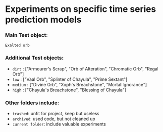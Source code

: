 # Experiments on specific time series prediction models

### Main Test object:

`Exalted orb`

### Additional Test objects:
- `dirt` : ["Armourer's Scrap", "Orb of Alteration", "Chromatic Orb", "Regal Orb"]
- `low` : ["Vaal Orb", "Splinter of Chayula", "Prime Sextant"]
- `medium` : ["Divine Orb", "Xoph's Breachstone", "Mortal Ignorance"]
- `high` : ["Chayula's Breachstone", "Blessing of Chayula"]

### Other folders include:

- `trashed`: unfit for project, keep but useless
- `archived`: used code, but not cleaned up
- `current folder`: include valuable experiments